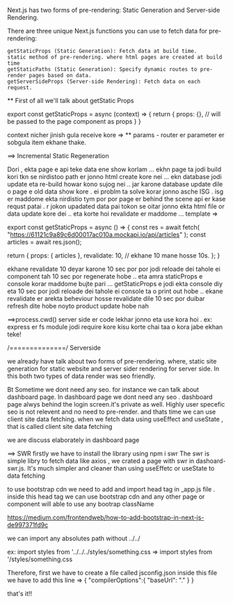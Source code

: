 Next.js has two forms of pre-rendering: Static Generation and Server-side Rendering.

There are three unique Next.js functions you can use to fetch data for pre-rendering:

    getStaticProps (Static Generation): Fetch data at build time.
    static method of pre-rendering. where html pages are created at build time
    getStaticPaths (Static Generation): Specify dynamic routes to pre-render pages based on data.
    getServerSideProps (Server-side Rendering): Fetch data on each request.

\*\* First of all we'll talk about getStatic Props

export const getStaticProps = async (context) => {
return {
props: {}, // will be passed to the page component as props
}
}

context nicher jinish gula receive kore =>
\*\* params - router er parameter er sobgula item ekhane thake.

==> Incremental Static Regeneration

Dori , ekta page e api teke data ene show korlam ... ekhn page ta jodi build kori tkn se nirdistoo path er jonno html create kore nei ... ekn database jodi update eta re-build howar kono sujog nei .. jar karone database update dile o page e old data show kore . ei problm ta solve korar jonno asche ISG . isg er maddome ekta nirdistio tym por por page er behind the scene api er kase requst patai . r jokon upadated data pai tokon se oitar jonno ekta html file or data update kore dei .. eta korte hoi revalidate er maddome ...
template =>

export const getStaticProps = async () => {
const res = await fetch(
"https://61121c9a89c6d00017ac010a.mockapi.io/api/articles"
);
const articles = await res.json();

return {
props: { articles },
revalidate: 10, // ekhane 10 mane hosse 10s.
};
}

ekhane revalidate 10 deyar karone 10 sec por por jodi reloade dei tahole ei component tah 10 sec por regenerate hobe .. eta amra staticProps e console korar maddome bujte pari ... getStaticProps e jodi ekta console diy eta 10 sec por jodi reloade dei tahole ei console ta o print out hobe .. ekane revalidate er arekta beheviour hosse revalidate dile 10 sec por duibar refresh dite hobe noyto product update hobe nah

==>process.cwd()
server side er code lekhar jonno eta use kora hoi . ex: express er fs module jodi require kore kisu korte chai taa o kora jabe ekhan teke!

/==============/
Serverside

<!-- client side data fetching -->

we already have talk about two forms of pre-rendering. where, static site generation for static website and server sider rendering for server side.
In this both two types of data render was seo friendly.

Bt Sometime we dont need any seo. for instance we can talk about dashboard page. In dashboard page we dont need any seo . dashboard page alwys behind the login screen.it's private as well. Highly user specefic seo is not relevent and no need to pre-render. and thats time we can use client site data fetching. when we fetch data using useEffect and useState , that is called client site data fetching

we are discuss elaborately in dashboard page

==> SWR
firstly we have to install the library using npm i swr
The swr is simple libry to fetch data like axios , we crated a page with swr in dashoard-swr.js. It's much simpler and cleaner than using useEffetc or useState to data fetching

<!-- bootstrap cdn -->

to use bootstrap cdn we need to add and import head tag in \_app.js file . inside this head tag we can use bootstrap cdn and any other page or component will able to use any bootrap className

<!-- react bootstrap -->

https://medium.com/frontendweb/how-to-add-bootstrap-in-next-js-de997371fd9c

<!-- absolutes imports  -->

we can import any absolutes path without ../../

ex: import styles from '../../../styles/something.css
=> import styles from '/styles/something.css

Therefore, first we have to create a file called jsconfig.json
inside this file we have to add this line =>
{
"compilerOptions":{
"baseUrl": "."
}
}

that's it!!
